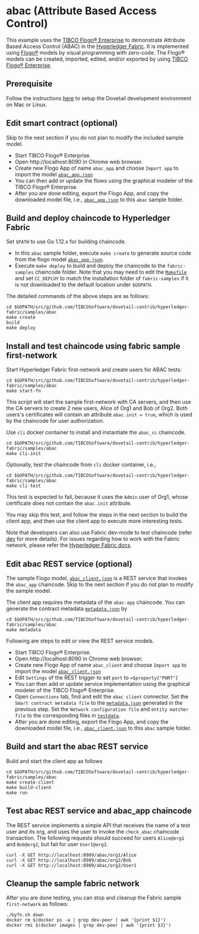 # abac (Attribute Based Access Control)
This example uses the [TIBCO Flogo® Enterprise](https://www.tibco.com/products/tibco-flogo) to demonstrate Attribute Based Access Control (ABAC) in the [Hyperledger Fabric](https://www.hyperledger.org/projects/fabric). It is implemented using [Flogo®](https://www.flogo.io/) models by visual programming with zero-code.  The Flogo® models can be created, imported, edited, and/or exported by using [TIBCO Flogo® Enterprise](https://docs.tibco.com/products/tibco-flogo-enterprise-2-8-0).

## Prerequisite
Follow the instructions [here](../../development.md) to setup the Dovetail development environment on Mac or Linux.

## Edit smart contract (optional)
Skip to the next section if you do not plan to modify the included sample model.

- Start TIBCO Flogo® Enterprise.
- Open http://localhost:8090 in Chrome web browser.
- Create new Flogo App of name `abac_app` and choose `Import app` to import the model [`abac_app.json`](abac_app.json)
- You can then add or update the flows using the graphical modeler of the TIBCO Flogo® Enterprise.
- After you are done editing, export the Flogo App, and copy the downloaded model file, i.e., [`abac_app.json`](abac_app.json) to this `abac` sample folder.

## Build and deploy chaincode to Hyperledger Fabric
Set `$PATH` to use Go 1.12.x for building chaincode.

- In this `abac` sample folder, execute `make create` to generate source code from the flogo model [`abac_app.json`](abac_app.json).
- Execute `make deploy` to build and deploy the chaincode to the `fabric-samples` chaincode folder.  Note that you may need to edit the [`Makefile`](Makefile) and set `CC_DEPLOY` to match the installation folder of `fabric-samples` if it is not downloaded to the default location under `$GOPATH`.

The detailed commands of the above steps are as follows:
```
cd $GOPATH/src/github.com/TIBCOSoftware/dovetail-contrib/hyperledger-fabric/samples/abac
make create
build
make deploy
```

## Install and test chaincode using fabric sample first-network
Start Hyperledger Fabric first-network and create users for ABAC tests:
```
cd $GOPATH/src/github.com/TIBCOSoftware/dovetail-contrib/hyperledger-fabric/samples/abac
make start-fn
```
This script will start the sample first-network with CA servers, and then use the CA servers to create 2 new users, Alice of Org1 and Bob of Org2. Both users's certificates will contain an attribute `abac.init = true`, which is used by the chaincode for user authorization.

Use `cli` docker container to install and instantiate the `abac_cc` chaincode.
```
cd $GOPATH/src/github.com/TIBCOSoftware/dovetail-contrib/hyperledger-fabric/samples/abac
make cli-init
```
Optionally, test the chaincode from `cli` docker container, i.e.,
```
cd $GOPATH/src/github.com/TIBCOSoftware/dovetail-contrib/hyperledger-fabric/samples/abac
make cli-test
```
This test is expected to fail, because it uses the `Admin` user of Org1, whose certificate does not contain the `abac.init` attribute.

You may skip this test, and follow the steps in the next section to build the client app, and then use the client app to execute more interesting tests.

Note that developers can also use Fabric dev-mode to test chaincode (refer [dev](../marble/dev.md) for more details).  For issues regarding how to work with the Fabric network, please refer the [Hyperledger Fabric docs](https://hyperledger-fabric.readthedocs.io/en/latest/build_network.html).

## Edit abac REST service (optional)
The sample Flogo model, [`abac_client.json`](abac_client.json) is a REST service that invokes the `abac_app` chaincode.  Skip to the next section if you do not plan to modify the sample model.

The client app requires the metadata of the `abac-app` chaincode. You can generate the contract metadata [`metadata.json`](contract-metadata/metadata.json) by
```
cd $GOPATH/src/github.com/TIBCOSoftware/dovetail-contrib/hyperledger-fabric/samples/abac
make metadata
```
Following are steps to edit or view the REST service models.
- Start TIBCO Flogo® Enterprise.
- Open http://localhost:8090 in Chrome web browser.
- Create new Flogo App of name `abac_client` and choose `Import app` to import the model [`abac_client.json`](abac_client.json)
- Edit `Settings` of the REST trigger to set `port` to `=$property["PORT"]`
- You can then add or update service implementation using the graphical modeler of the TIBCO Flogo® Enterprise.
- Open `Connections` tab, find and edit the `abac client` connector. Set the `Smart contract metadata file` to the [`metadata.json`](contract-metadata/metadata.json) generated in the previous step. Set the `Network configuration file` and `entity matcher file` to the corresponding files in [`testdata`](../../testdata).
- After you are done editing, export the Flogo App, and copy the downloaded model file, i.e., [`abac_client.json`](abac_client.json) to this `abac` sample folder.

## Build and start the abac REST service
Build and start the client app as follows
```
cd $GOPATH/src/github.com/TIBCOSoftware/dovetail-contrib/hyperledger-fabric/samples/abac
make create-client
make build-client
make run
```

## Test abac REST service and abac_app chaincode
The REST service implements a simple API that receives the name of a test user and its org, and uses the user to invoke the `check_abac` chaincode transaction.  The following requests should succeed for users `Alice@org1` and `Bob@org2`, but fail for user `User1@org2`.
```
curl -X GET http://localhost:8989/abac/org1/Alice
curl -X GET http://localhost:8989/abac/org2/Bob
curl -X GET http://localhost:8989/abac/org2/User1
```

## Cleanup the sample fabric network
After you are done testing, you can stop and cleanup the Fabric sample `first-network` as follows:
```
./byfn.sh down
docker rm $(docker ps -a | grep dev-peer | awk '{print $1}')
docker rmi $(docker images | grep dev-peer | awk '{print $3}')
```
